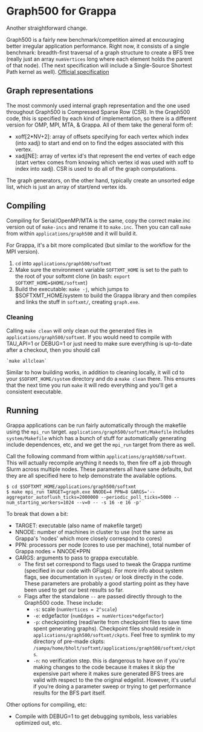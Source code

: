 # Graph500 for Grappa

Another straightforward change.

Graph500 is a fairly new benchmark/competition aimed at encouraging better irregular application performance. Right now, it consists of a single benchmark: breadth-first traversal of a graph structure to create a BFS tree (really just an array `numVertices` long where each element holds the parent of that node). (The next specification will include a Single-Source Shortest Path kernel as well). [Official specification](http://www.graph500.org/specifications)


## Graph representations
The most commonly used internal graph representation and the one used throughout Graph500 is Compressed Sparse Row (CSR). In the Graph500 code, this is specified by each kind of implementation, so there is a different version for OMP, MPI, MTA, & Grappa. All of them take the general form of:

* xoff[2*NV+2]:	array of offsets specifying for each vertex which index (into xadj) to start and end on to find the edges associated with this vertex.
* xadj[NE]: array of vertex id's that represent the end vertex of each edge (start vertex comes from knowing which vertex id was used with xoff to index into xadj). CSR is used to do all of the graph computations.

The graph generators, on the other hand, typically create an unsorted edge list, which is just an array of start/end vertex ids.

## Compiling
Compiling for Serial/OpenMP/MTA is the same, copy the correct make.inc version out of `make-incs` and rename it to `make.inc`. Then you can call `make` from within `applications/graph500` and it will build it.

For Grappa, it's a bit more complicated (but similar to the workflow for the MPI version). 

1. `cd` into `applications/graph500/softxmt`
2. Make sure the environment variable `SOFTXMT_HOME` is set to the path to the root of your softxmt clone (in bash: `export SOFTXMT_HOME=$HOME/softxmt`)
3. Build the executable: `make -j`, which jumps to $SOFTXMT_HOME/system to build the Grappa library and then compiles and links the stuff in `softxmt/`, creating `graph.exe`.

### Cleaning
Calling `make clean` will only clean out the generated files in `applications/graph500/softxmt`. If you would need to compile with TAU_API=1 or DEBUG=1 or just need to make sure everything is up-to-date after a checkout, then you should call

	`make allclean`

Similar to how building works, in addition to cleaning locally, it will cd to your `$SOFXMT_HOME/system` directory and do a `make clean` there. This ensures that the next time you run `make` it will redo everything and you'll get a consistent executable.

## Running
Grappa applications can be run fairly automatically through the makefile using the `mpi_run` target. `applications/graph500/softxmt/Makefile` includes `system/Makefile` which has a bunch of stuff for automatically generating include dependences, etc, and we get the `mpi_run` target from there as well.

Call the following command from within `applications/graph500/softxmt`. This will actually recompile anything it needs to, then fire off a job through Slurm across multiple nodes. These parameters all have sane defaults, but they are all specified here to help demonstrate the available options.

	$ cd $SOFTXMT_HOME/applications/graph500/softxmt
	$ make mpi_run TARGET=graph.exe NNODE=4 PPN=8 GARGS='--aggregator_autoflush_ticks=2000000 --periodic_poll_ticks=5000 --num_starting_workers=1024 --v=0 -- -s 16 -e 16 -p'

To break that down a bit:

* TARGET: executable (also name of makefile target)
* NNODE: number of machines in cluster to use (not the same as Grappa's 'nodes' which more closely correspond to cores)
* PPN: processors per node (cores to use per machine), total number of Grappa nodes = NNODE*PPN
* GARGS: arguments to pass to grappa executable.
	- The first set correspond to flags used to tweak the Grappa runtime (specified in our code with GFlags). For more info about system flags, see documentation in `system/` or look directly in the code. These parameters are probably a good starting point as they have been used to get our best results so far. 
	- Flags after the standalone `--` are passed directly through to the Graph500 code. These include:
		* `-s`: scale (`numVertices = 2^scale`)
		* `-e`: edgefactor (`numEdges = numVertices*edgefactor`)
		* `-p`: checkpointing (read/write from checkpoint files to save time spent generating graphs). Checkpoint files should reside in `applications/graph500/softxmt/ckpts`. Feel free to symlink to my directory of pre-made ckpts: `/sampa/home/bholt/softxmt/applications/graph500/softxmt/ckpts`.
		* `-n`: no verification step. this is dangerous to have on if you're making changes to the code because it makes it skip the expensive part where it makes sure generated BFS trees are valid with respect to the the original edgelist. However, it's useful if you're doing a parameter sweep or trying to get performance results for the BFS part itself.

Other options for compiling, etc:

* Compile with DEBUG=1 to get debugging symbols, less variables optimized out, etc.
